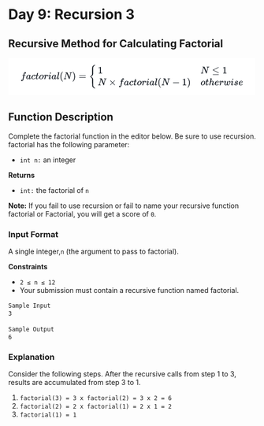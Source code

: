 # Day 9: Recursion 3

## Recursive Method for Calculating Factorial
![Formula](factorial.png)

## Function Description

Complete the factorial function in the editor below. Be sure to use recursion. <br>
factorial has the following parameter:

- `int n:` an integer

**Returns**
- `int:` the factorial of `n`
  
**Note:** If you fail to use recursion or fail to name your recursive function factorial or Factorial, you will get a score of `0`.

### Input Format

A single integer,`n` (the argument to pass to factorial).

**Constraints**

- `2 ≤ n ≤ 12`
- Your submission must contain a recursive function named factorial.

```angular2html
Sample Input
3

Sample Output
6
```
### Explanation

Consider the following steps. After the recursive calls from step 1 to 3, results are accumulated from step 3 to 1.
1. `factorial(3) = 3 x factorial(2) = 3 x 2 = 6`
1. `factorial(2) = 2 x factorial(1) = 2 x 1 = 2`
1. `factorial(1) = 1`
